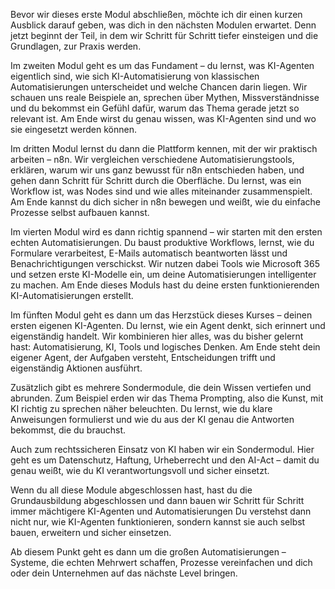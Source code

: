 Bevor wir dieses erste Modul abschließen, möchte ich dir einen kurzen Ausblick darauf geben, was dich in den nächsten Modulen erwartet.
Denn jetzt beginnt der Teil, in dem wir Schritt für Schritt tiefer einsteigen und die Grundlagen, zur Praxis werden.

Im zweiten Modul geht es um das Fundament – du lernst, was KI-Agenten eigentlich sind, wie sich KI-Automatisierung von klassischen Automatisierungen unterscheidet und welche Chancen darin liegen.
Wir schauen uns reale Beispiele an, sprechen über Mythen, Missverständnisse und du bekommst ein Gefühl dafür, warum das Thema gerade jetzt so relevant ist.
Am Ende wirst du genau wissen, was KI-Agenten sind und wo sie eingesetzt werden können.

Im dritten Modul lernst du dann die Plattform kennen, mit der wir praktisch arbeiten – n8n.
Wir vergleichen verschiedene Automatisierungstools, erklären, warum wir uns ganz bewusst für n8n entschieden haben, und gehen dann Schritt für Schritt durch die Oberfläche.
Du lernst, was ein Workflow ist, was Nodes sind und wie alles miteinander zusammenspielt.
Am Ende kannst du dich sicher in n8n bewegen und weißt, wie du einfache Prozesse selbst aufbauen kannst.

Im vierten Modul wird es dann richtig spannend – wir starten mit den ersten echten Automatisierungen.
Du baust produktive Workflows, lernst, wie du Formulare verarbeitest, E-Mails automatisch beantworten lässt und Benachrichtigungen verschickst.
Wir nutzen dabei Tools wie Microsoft 365 und setzen erste KI-Modelle ein, um deine Automatisierungen intelligenter zu machen.
Am Ende dieses Moduls hast du deine ersten funktionierenden KI-Automatisierungen erstellt.

Im fünften Modul geht es dann um das Herzstück dieses Kurses – deinen ersten eigenen KI-Agenten.
Du lernst, wie ein Agent denkt, sich erinnert und eigenständig handelt.
Wir kombinieren hier alles, was du bisher gelernt hast: Automatisierung, KI, Tools und logisches Denken.
Am Ende steht dein eigener Agent, der Aufgaben versteht, Entscheidungen trifft und eigenständig Aktionen ausführt.

Zusätzlich gibt es mehrere Sondermodule, die dein Wissen vertiefen und abrunden.
Zum Beispiel erden wir das Thema Prompting, also die Kunst, mit KI richtig zu sprechen näher beleuchten.
Du lernst, wie du klare Anweisungen formulierst und wie du aus der KI genau die Antworten bekommst, die du brauchst.

Auch zum rechtssicheren Einsatz von KI haben wir ein Sondermodul.
Hier geht es um Datenschutz, Haftung, Urheberrecht und den AI-Act – damit du genau weißt, wie du KI verantwortungsvoll und sicher einsetzt.

Wenn du all diese Module abgeschlossen hast, hast du die Grundausbildung abgeschlossen und dann bauen wir Schritt für Schritt immer mächtigere KI-Agenten und Automatisierungen
Du verstehst dann nicht nur, wie KI-Agenten funktionieren, sondern kannst sie auch selbst bauen, erweitern und sicher einsetzen.

Ab diesem Punkt geht es dann um die großen Automatisierungen – Systeme, die echten Mehrwert schaffen, Prozesse vereinfachen und dich oder dein Unternehmen auf das nächste Level bringen.
